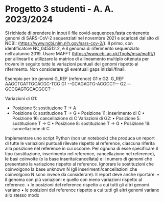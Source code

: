 # Progetto 3 studenti - A. A. 2023/2024

Si richiede di prendere in input il file covid-sequences.fasta contenente genomi di SARS-CoV-2 sequenziati nel novembre 2021 e scaricati dal sito di NCBI: (https://www.ncbi.nlm.nih.gov/sars-cov-2/). 
Il primo, con identificatore NC_045512.2, è il genoma di riferimento sequenziato nell’autunno 2019. Usare MAFFT (https://www.ebi.ac.uk/Tools/msa/mafft/) per allinearli e utilizzare la matrice di allineamento multiplo ottenuta per trovare in seguito tutte le variazioni puntuali dei genomi rispetto al riferimento. Non considerare gli eventuali gaps iniziali/finali.

Esempio per tre genomi G_REF (reference) G1 e G2:
G_REF AAGCTGATTGCACGC-TCG
G1 --GCAGAGTG-ACGCCT--
G2 --GCCGAGTGCACGCCT--

Variazioni di G1:
* Posizione 5: sostituzione T -> A 
* Posizione 8: sostituzione T -> G 
• Posizione 11: inserimento di C 
• Posizione 16: cancellazione di C
Variazioni di G2:
• Posizione 5: sostituzione T -> C 
• Posizione 8: sostituzione T -> G
• Posizione 16: cancellazione di C
  
Implementare uno script Python (non un notebook) che produca un report di tutte le variazioni puntuali rilevate rispetto al reference, ciascuna riferita alla posizione nel reference in cui occorre. Per ognuna di esse specificare il tipo (sostituzione, inserimento nel reference, cancellazione nel reference), le basi coinvolte (o la base inserita/cancellata) e il numero di genomi che presentano la variazione rispetto al reference. Ignorare le sostituzioni che coinvolgono la base unknown N (gli inserimenti/cancellazioni che coinvolgono N sono invece da considerare). Il report deve anche riportare:
• il genoma con più variazioni e quello con meno variazioni rispetto al reference.
• le posizioni del reference rispetto a cui tutti gli altri genomi variano
• le posizioni del reference rispetto a cui tutti gli altri genomi variano allo stesso modo

